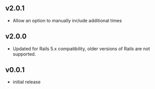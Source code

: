 ## v2.0.1

* Allow an option to manually include additional times

## v2.0.0

* Updated for Rails 5.x compatibility, older versions of Rails are not supported.

## v0.0.1

* initial release
